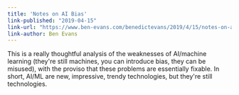 ```yaml
---
title: 'Notes on AI Bias'
link-published: "2019-04-15"
link-url: "https://www.ben-evans.com/benedictevans/2019/4/15/notes-on-ai-bias"
link-author: Ben Evans
---
```


This is a really thoughtful analysis of the weaknesses of AI/machine learning (they're still machines, you can introduce bias, they can be misused), with the proviso that these problems are essentially fixable. In short, AI/ML are new, impressive, trendy technologies, but they're still technologies.
